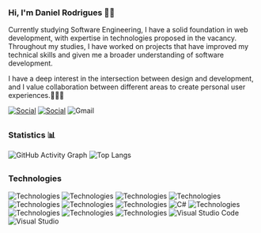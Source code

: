 ### Hi, I'm Daniel Rodrigues 👋🏽

Currently studying Software Engineering, I have a solid foundation in web development, with expertise in technologies proposed in the vacancy. Throughout my studies, I have worked on projects that have improved my technical skills and given me a broader understanding of software development.

I have a deep interest in the intersection between design and development, and I value collaboration between different areas to create personal user experiences.🧑🏽‍💻


[![Social](https://img.shields.io/badge/Instagram-E4405F?style=for-the-badge&logo=instagram&logoColor=white)](https://www.instagram.com/daniel_trod/) [![Social](https://img.shields.io/badge/LinkedIn-0077B5?style=for-the-badge&logo=linkedin&logoColor=white)](https://www.linkedin.com/in/daniel-filipe-tavares-rodrigues-797075230/) 
![Gmail](https://img.shields.io/badge/Danielftrodrigues444@gmail.com-D14836?style=for-the-badge&logo=gmail&logoColor=white)

##

### Statistics 📊
![GitHub Activity Graph](https://github-readme-activity-graph.vercel.app/graph?username=DanielRodrigues04&theme=radical)
![Top Langs](https://github-readme-stats.vercel.app/api/top-langs/?username=DanielRodrigues04&layout=compact)


##

### Technologies

![Technologies](https://img.shields.io/badge/HTML5-E34F26?style=for-the-badge&logo=html5&logoColor=white) ![Technologies](https://img.shields.io/badge/CSS3-1572B6?style=for-the-badge&logo=css3&logoColor=white) ![Technologies](https://img.shields.io/badge/Sass-CC6699?style=for-the-badge&logo=sass&logoColor=white) ![Technologies](https://img.shields.io/badge/JavaScript-F7DF1E?style=for-the-badge&logo=javascript&logoColor=black) ![Technologies](https://img.shields.io/badge/.NET-5C2D91?style=for-the-badge&logo=.net&logoColor=white) ![Technologies](https://img.shields.io/badge/Angular-DD0031?style=for-the-badge&logo=angular&logoColor=white) 
![Technologies](https://img.shields.io/badge/Vue.js-35495E?style=for-the-badge&logo=vue.js&logoColor=4FC08D) ![C#](https://img.shields.io/badge/c%23-%23239120.svg?style=for-the-badge&logo=csharp&logoColor=white) ![Technologies](https://img.shields.io/badge/TypeScript-007ACC?style=for-the-badge&logo=typescript&logoColor=white) ![Technologies](https://img.shields.io/badge/Bootstrap-563D7C?style=for-the-badge&logo=bootstrap&logoColor=white) ![Technologies](https://img.shields.io/badge/MySQL-00000F?style=for-the-badge&logo=mysql&logoColor=white) ![Technologies](https://img.shields.io/badge/Java-ED8B00?style=for-the-badge&logo=openjdk&logoColor=white) ![Visual Studio Code](https://img.shields.io/badge/Visual%20Studio%20Code-0078d7.svg?style=for-the-badge&logo=visual-studio-code&logoColor=white) ![Visual Studio](https://img.shields.io/badge/Visual%20Studio-5C2D91.svg?style=for-the-badge&logo=visual-studio&logoColor=white)


